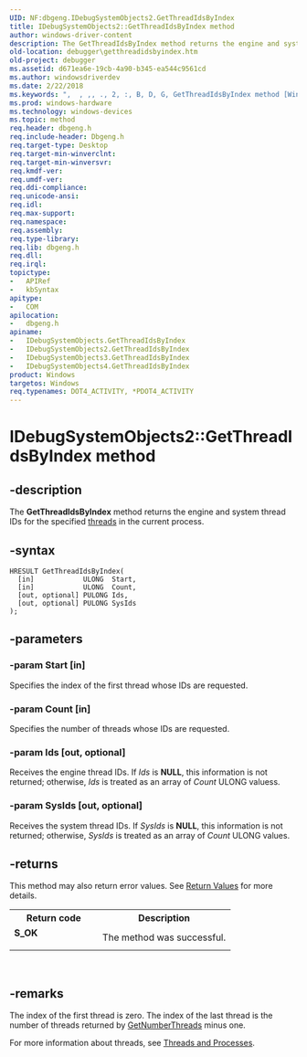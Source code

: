 ```yaml
---
UID: NF:dbgeng.IDebugSystemObjects2.GetThreadIdsByIndex
title: IDebugSystemObjects2::GetThreadIdsByIndex method
author: windows-driver-content
description: The GetThreadIdsByIndex method returns the engine and system thread IDs for the specified threads in the current process.
old-location: debugger\getthreadidsbyindex.htm
old-project: debugger
ms.assetid: d671ea6e-19cb-4a90-b345-ea544c9561cd
ms.author: windowsdriverdev
ms.date: 2/22/2018
ms.keywords: ",  , ,, ., 2, :, B, D, G, GetThreadIdsByIndex method [Windows Debugging], GetThreadIdsByIndex method [Windows Debugging], IDebugSystemObjects interface, GetThreadIdsByIndex method [Windows Debugging], IDebugSystemObjects2 interface, GetThreadIdsByIndex method [Windows Debugging], IDebugSystemObjects3 interface, GetThreadIdsByIndex method [Windows Debugging], IDebugSystemObjects4 interface, GetThreadIdsByIndex,IDebugSystemObjects.GetThreadIdsByIndex, GetThreadIdsByIndex,IDebugSystemObjects2.GetThreadIdsByIndex, I, IDebugSystemObjects, IDebugSystemObjects interface [Windows Debugging], GetThreadIdsByIndex method, IDebugSystemObjects2, IDebugSystemObjects2 interface [Windows Debugging], GetThreadIdsByIndex method, IDebugSystemObjects2::GetThreadIdsByIndex, IDebugSystemObjects3 interface [Windows Debugging], GetThreadIdsByIndex method, IDebugSystemObjects3::GetThreadIdsByIndex, IDebugSystemObjects4 interface [Windows Debugging], GetThreadIdsByIndex method, IDebugSystemObjects4::GetThreadIdsByIndex, IDebugSystemObjects::GetThreadIdsByIndex, IDebugSystemObjects_fa12ac17-9a66-45c0-9c91-11236a4a3eab.xml, O, S, T, a, b, c, d, dbgeng/IDebugSystemObjects2::GetThreadIdsByIndex, dbgeng/IDebugSystemObjects3::GetThreadIdsByIndex, dbgeng/IDebugSystemObjects4::GetThreadIdsByIndex, dbgeng/IDebugSystemObjects::GetThreadIdsByIndex, debugger.getthreadidsbyindex, e, g, h, j, m, n, r, s, t, u, x, y"
ms.prod: windows-hardware
ms.technology: windows-devices
ms.topic: method
req.header: dbgeng.h
req.include-header: Dbgeng.h
req.target-type: Desktop
req.target-min-winverclnt: 
req.target-min-winversvr: 
req.kmdf-ver: 
req.umdf-ver: 
req.ddi-compliance: 
req.unicode-ansi: 
req.idl: 
req.max-support: 
req.namespace: 
req.assembly: 
req.type-library: 
req.lib: dbgeng.h
req.dll: 
req.irql: 
topictype:
-	APIRef
-	kbSyntax
apitype:
-	COM
apilocation:
-	dbgeng.h
apiname:
-	IDebugSystemObjects.GetThreadIdsByIndex
-	IDebugSystemObjects2.GetThreadIdsByIndex
-	IDebugSystemObjects3.GetThreadIdsByIndex
-	IDebugSystemObjects4.GetThreadIdsByIndex
product: Windows
targetos: Windows
req.typenames: DOT4_ACTIVITY, *PDOT4_ACTIVITY
---
```


# IDebugSystemObjects2::GetThreadIdsByIndex method


## -description


The <b>GetThreadIdsByIndex</b> method returns the engine and system thread IDs for the specified <a href="https://msdn.microsoft.com/6182ca34-ee5e-47e9-82fe-29266397e3a8">threads</a> in the current process.


## -syntax


````
HRESULT GetThreadIdsByIndex(
  [in]            ULONG  Start,
  [in]            ULONG  Count,
  [out, optional] PULONG Ids,
  [out, optional] PULONG SysIds
);
````


## -parameters




### -param Start [in]

Specifies the index of the first thread whose IDs are requested.


### -param Count [in]

Specifies the number of threads whose IDs are requested.


### -param Ids [out, optional]

Receives the engine thread IDs.  If <i>Ids</i> is <b>NULL</b>, this information is not returned; otherwise, <i>Ids</i> is treated as an array of <i>Count</i> ULONG valuess.


### -param SysIds [out, optional]

Receives the system thread IDs.  If <i>SysIds</i> is <b>NULL</b>, this information is not returned; otherwise, <i>SysIds</i> is treated as an array of <i>Count</i> ULONG values.


## -returns



This method may also return error values.  See <a href="https://msdn.microsoft.com/713f3ee2-2f5b-415e-9908-90f5ae428b43">Return Values</a> for more details.

<table>
<tr>
<th>Return code</th>
<th>Description</th>
</tr>
<tr>
<td width="40%">
<dl>
<dt><b>S_OK</b></dt>
</dl>
</td>
<td width="60%">
The method was successful.

</td>
</tr>
</table>
 




## -remarks



The index of the first thread is zero.  The index of the last thread is the number of threads returned by <a href="https://msdn.microsoft.com/library/windows/hardware/ff547992">GetNumberThreads</a> minus one.

For more information about threads, see <a href="https://msdn.microsoft.com/library/windows/hardware/ff558896">Threads and Processes</a>.



